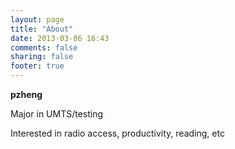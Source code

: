 ```yaml
---
layout: page
title: "About"
date: 2013-03-06 16:43
comments: false
sharing: false
footer: true
---
```


**pzheng**  

Major in UMTS/testing

Interested in radio access, productivity, reading, etc

